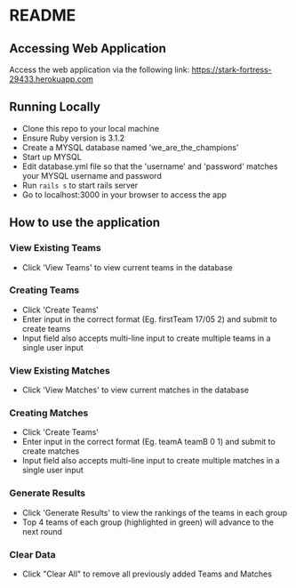 # README

## Accessing Web Application

Access the web application via the following link:
https://stark-fortress-29433.herokuapp.com

## Running Locally

* Clone this repo to your local machine
* Ensure Ruby version is 3.1.2
* Create a MYSQL database named 'we_are_the_champions'
* Start up MYSQL
* Edit database.yml file so that the 'username' and 'password' matches your MYSQL username and password
* Run `rails s` to start rails server
* Go to localhost:3000 in your browser to access the app

## How to use the application
### View Existing Teams
* Click 'View Teams' to view current teams in the database
### Creating Teams
* Click 'Create Teams'
* Enter input in the correct format (Eg. firstTeam 17/05 2) and submit to create teams
* Input field also accepts multi-line input to create multiple teams in a single user input
### View Existing Matches
* Click 'View Matches' to view current matches in the database
### Creating Matches
* Click 'Create Teams'
* Enter input in the correct format (Eg. teamA teamB 0 1) and submit to create matches
* Input field also accepts multi-line input to create multiple matches in a single user input
### Generate Results
* Click 'Generate Results' to view the rankings of the teams in each group
* Top 4 teams of each group (highlighted in green) will advance to the next round
### Clear Data
* Click "Clear All" to remove all previously added Teams and Matches